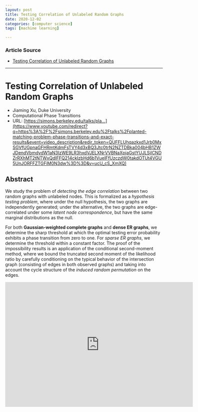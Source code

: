 ```yaml
---
layout: post
title: Testing Correlation of Unlabeled Random Graphs
date: 2020-12-02
categories: [computer science]
tags: [machine learning]

---
```


### Article Source
* [Testing Correlation of Unlabeled Random Graphs](https://www.youtube.com/watch?v=ucU_cS_XmXQ)

----

# Testing Correlation of Unlabeled Random Graphs

* Jiaming Xu, Duke University
* Computational Phase Transitions 
* URL: [https://simons.berkeley.edu/talks/pla...](https://www.youtube.com/redirect?q=https%3A%2F%2Fsimons.berkeley.edu%2Ftalks%2Fplanted-matching-problem-phase-transitions-and-exact-results&event=video_description&redir_token=QUFFLUhqazkxd1Jrb0MxSGVfUGpnaGFHRmtKdmFsTVY4d3xBQ3Jtc0trN2NZTDBka004bHB1ZWJDendVbmdydW1aN3IzWE9LR3hxdVJELXNrVVBNaXpjaGstYUJLSjlCNDZrRXhMT2tNTWxQdlFFQ214ckIzbHd6b1VuelFfUzczdW0takdOTUt4VGU5UnJORFFZTGFiM0N3dw%3D%3D&v=ucU_cS_XmXQ)

## Abstract
We study the problem of *detecting the edge correlation* between two random graphs with unlabeled nodes. This is formalized as a *hypothesis testing problem*, where under the null hypothesis, the two graphs are independently generated; under the alternative, the two graphs are edge-correlated under some *latent node correspondence*, but have the same marginal distributions as the null.  

For both **Gaussian-weighted complete graphs** and **dense ER graphs**, we determine the sharp threshold at which the optimal testing error probability exhibits a phase transition from zero to one. For *sparse ER graphs*, we determine the threshold within a constant factor. The proof of the impossibility results is an application of the conditional second-moment method, where we bound the truncated second moment of the likelihood ratio by carefully conditioning on the typical behavior of the intersection graph (consisting of edges in both observed graphs) and taking into account the cycle structure of the *induced random permutation* on the edges. 


<iframe width="600" height="400" src="https://www.youtube.com/embed/ucU_cS_XmXQ" frameborder="0" allow="accelerometer; autoplay; clipboard-write; encrypted-media; gyroscope; picture-in-picture" allowfullscreen></iframe>


